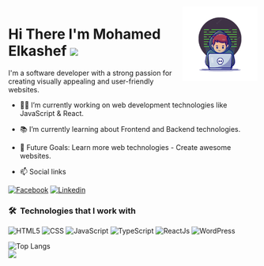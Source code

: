 <img align="right" src="https://raw.githubusercontent.com/mohamedelkashef15/mohamedelkashef15/main/github-profile.png" width="30%">
<h1>
  Hi There I'm Mohamed Elkashef 
  <img src="https://media.giphy.com/media/hvRJCLFzcasrR4ia7z/giphy.gif" width="28">
</h1>
<p>
I'm a software developer with a strong passion for creating visually appealing and user-friendly websites. 
</p>

- 👨‍💻 I’m currently working on web development technologies like JavaScript & React.
- 📚 I’m currently learning about Frontend and Backend technologies.
- 🎯 Future Goals: Learn more web technologies - Create awesome websites.
  
- 📫 Social links
<p>
<a href="https://www.facebook.com/profile.php?id=100010998605405"><img
    src="https://img.shields.io/badge/-Facebook-3b5998?style=flat&logo=facebook&logoColor=white" alt="Facebook"></a>
<a href="https://www.linkedin.com/in/yousaf-elsayed-a316a92a8/"><img
    src="https://img.shields.io/badge/-Linkedin-0072b1?style=flat&logo=linkedin&logoColor=white" alt="Linkedin"></a>
</p>

### 🛠 &nbsp;Technologies that I work with
![HTML5](https://img.shields.io/badge/-HTML5-000000?style=flat&logo=html5)
![CSS](https://img.shields.io/badge/-CSS-000000?style=flat&logo=css3)
![JavaScript](https://img.shields.io/badge/-JavaScript-000000?style=flat&logo=javascript)
![TypeScript](https://img.shields.io/badge/-TypeScript-000000?style=flat&logo=typescript)
![ReactJs](https://img.shields.io/badge/-ReactJs-000000?style=flat&logo=react)
![WordPress](https://img.shields.io/badge/-WordPress-000000?style=flat&logo=wordpress)

<!-- ![Top Langs](https://github-readme-stats.vercel.app/api/top-langs/?username=mohamedelkashef15&hide_progress=true) -->
![Top Langs](https://github-readme-stats.vercel.app/api/top-langs/?username=YousefElSayed19&layout=compact)
<br>
<a href="https://komarev.com/ghpvc/?username=mohamedelkashef15&style=for-the-badge">
    <img src="https://komarev.com/ghpvc/?username=YousefElSayed19&style=for-the-badge">
</a>
